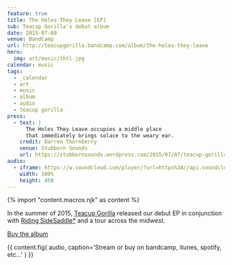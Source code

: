 ```yaml
---
feature: true
title: The Holes They Leave [EP]
sub: Teacup Gorilla's debut album
date: 2015-07-09
venue: BandCamp
url: http://teacupgorilla.bandcamp.com/album/the-holes-they-leave
hero:
  img: art/music/thtl.jpg
calendar: music
tags:
  - _calendar
  - art
  - music
  - album
  - audio
  - teacup gorilla
press:
  - text: |
      The Holes They Leave occupies a middle place
      that immediately brings solace to the weary ear.
    credit: Darren Thornberry
    venue: Stubborn Sounds
    url: https://stubbornsounds.wordpress.com/2015/07/07/teacup-gorilla-the-holes-they-leave-in-review/
audio:
  - iframe: https://w.soundcloud.com/player/?url=https%3A//api.soundcloud.com/playlists/118973549&color=%23ff5500&auto_play=false&hide_related=false&show_comments=true&show_user=true&show_reposts=false&show_teaser=true
    width: 100%
    height: 450
---
```


{% import "content.macros.njk" as content %}

In the summer of 2015,
[Teacup Gorilla][tg] released our debut EP
in conjunction with [Riding SideSaddle*][sidesaddle]
and a tour across the midwest.

[Buy the album](http://teacupgorilla.bandcamp.com/album/the-holes-they-leave)

[tg]: /orgs/teacup-gorilla/
[sidesaddle]: /projects/ridingsidesaddle/

{{ content.fig(
  audio,
  caption='Stream or buy on bandcamp, itunes, spotify, etc…'
) }}
